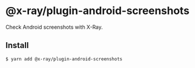 # @x-ray/plugin-android-screenshots

Check Android screenshots with X-Ray.

## Install

```sh
$ yarn add @x-ray/plugin-android-screenshots
```
